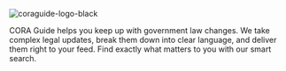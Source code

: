 ![coraguide-logo-black](https://github.com/user-attachments/assets/54ca722b-2070-4dfa-a7cc-6517e57b1a53)

CORA Guide helps you keep up with government law changes. We take complex legal updates, break them down into clear language, and deliver them right to your feed. Find exactly what matters to you with our smart search.
